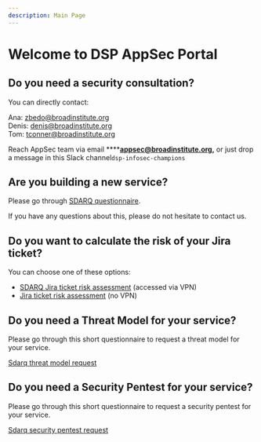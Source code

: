 ```yaml
---
description: Main Page
---
```


# Welcome to DSP AppSec Portal

## Do you need a security consultation?

You can directly contact:

Ana: [zbedo@broadinstitute.org](mailto:zbedo@broadinstitute.org)  
Denis: [denis@broadinstitute.org](mailto:denis@broadinstitute.org)  
Tom: [tconner@broadinstitute.org](mailto:tconner@broadinstitute.org) 



Reach AppSec team via email ****[**appsec@broadinstitute.org**](mailto:appsec@broadinstitute.org)**,** or just drop a message in this Slack channel`dsp-infosec-champions`

## Are you building a new service?

Please go through [SDARQ questionnaire](https://sdarq.dsp-appsec.broadinstitute.org/questionnaire). 

If you have any questions about this, please do not hesitate to contact us. 

##  Do you want to calculate the risk of your Jira ticket?

You can choose one of these options:

* [SDARQ Jira ticket risk assessment](https://sdarq.dsp-appsec.broadinstitute.org/jira-ticket-risk-assesment) \(accessed via VPN\)
* [Jira ticket risk assessment](https://broadinstitute.github.io/dsp-appsec-security-risk-assessment/) \(no VPN\)

## Do you need a Threat Model for your service? 

Please go through this short questionnaire to request a threat model for your service.

[Sdarq threat model request](https://sdarq.dsp-appsec.broadinstitute.org/threat-model/request)

## Do you need a Security Pentest for your service?

Please go through this short questionnaire to request a security pentest for your service.

[Sdarq security pentest request](https://sdarq.dsp-appsec.broadinstitute.org/security-pentest/request)

